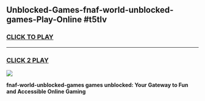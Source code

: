 
## Unblocked-Games-fnaf-world-unblocked-games-Play-Online #t5tlv
<h3>
<a href="https://news.freeplayer.one?title=fnaf-world-unblocked-games&ref=3">CLICK TO PLAY</a></h3>
<hr>

<h3>
<a href="https://news.freeplayer.one?title=fnaf-world-unblocked-games&ref=3">CLICK 2 PLAY</a>
  
</h3>

<a href="https://news.freeplayer.one?title=fnaf-world-unblocked-games&ref=3"><img src="https://clearcache.store/games.png"></a>


**fnaf-world-unblocked-games games unblocked: Your Gateway to Fun and Accessible Online Gaming**
